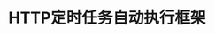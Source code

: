 ---
layout: home
title: HTTP定时任务自动执行框架

hero:
  name: QD
  text: 一个 HTTP 定时任务自动执行 Web 框架
  tagline: ""
  image:
    src: /logo.png
    alt: QD
  actions:
    - theme: brand
      text: 开始了解
      link: /zh_CN/guide/what-is-qd
    - theme: alt
      text: 在 GitHub 中查看
      link: https://github.com/qd-today/qd

features:
  - title: 基于Har
    details: 仅需上传通过抓包得到的 Har, 即可制作框架所需的 HTTP 任务模板。
  - title: Tornado 服务端
    details: 使用 Tornado 作为服务端, 以实现异步响应前端请求和发起 HTTP 请求。
  - title: API & 插件支持
    details: 内置多种 API 和过滤器用于模板制作, 后续将提供自定义插件支持。
  - title: 开源项目
    details: QD 是一个基于 MIT 许可证的开源项目。
---